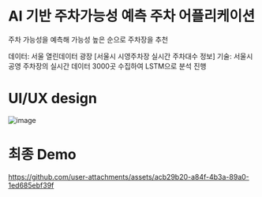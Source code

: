# AI 기반 주차가능성 예측 주차 어플리케이션

주차 가능성을 예측해 가능성 높은 순으로 주차장을 추천

데이터: 서울 열린데이터 광장 [서울시 시영주차장 실시간 주차대수 정보]
기술:
서울시 공영 주차장의 실시간 데이터 3000곳 수집하여 LSTM으로 분석 진행

# UI/UX design
![image](https://github.com/user-attachments/assets/30fdc26d-fd7c-4588-a538-f3a5e895df36)

# 최종 Demo
https://github.com/user-attachments/assets/acb29b20-a84f-4b3a-89a0-1ed685ebf39f
